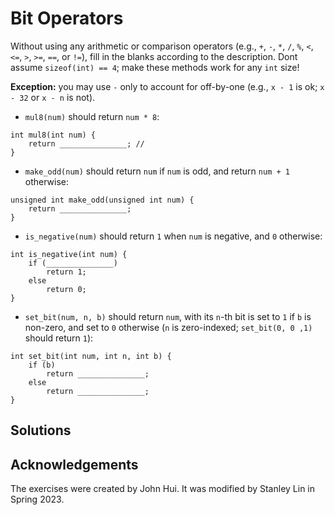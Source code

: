 # **Bit Operators**

Without using any arithmetic or comparison operators (e.g., `+`, `-`, `*`, `/`, `%`, `<`, `<=`, `>`, `>=`, `==`, or `!=`), fill in the blanks according to the description. Dont assume `sizeof(int) == 4`; make these methods work for any `int` size! 

**Exception:** you may use `-` only to account for off-by-one (e.g., `x - 1` is ok; `x - 32` or `x - n` is not).

- `mul8(num)` should return `num * 8`:
```
int mul8(int num) {
    return _______________; //
}
```

- `make_odd(num)` should return `num` if `num` is odd, and return `num + 1` otherwise:
```
unsigned int make_odd(unsigned int num) {
    return _______________;
}
```

- `is_negative(num)` should return `1` when `num` is negative, and `0` otherwise:
```
int is_negative(int num) {
    if (_______________)
        return 1;
    else
        return 0;
}
```

- `set_bit(num, n, b)` should return `num`, with its `n`-th bit is set to `1` if `b` is non-zero, and set to `0` otherwise (`n` is zero-indexed; `set_bit(0, 0 ,1)` should return `1`):
```
int set_bit(int num, int n, int b) {
    if (b)
        return _______________;
    else
        return _______________;
}
```
## Solutions


## Acknowledgements

The exercises were created by John Hui. It was modified by Stanley Lin in Spring 2023.
